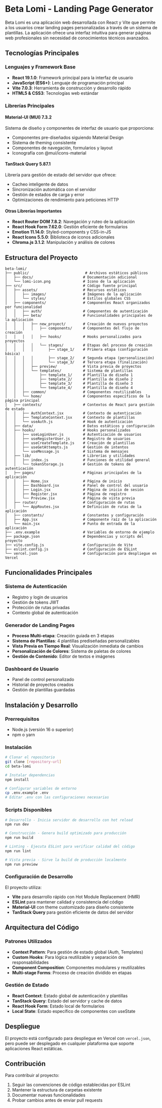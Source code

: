 # Beta Lomi - Landing Page Generator

Beta Lomi es una aplicación web desarrollada con React y Vite que permite a los usuarios crear landing pages personalizadas a través de un sistema de plantillas. La aplicación ofrece una interfaz intuitiva para generar páginas web profesionales sin necesidad de conocimientos técnicos avanzados.

## Tecnologías Principales

### Lenguajes y Framework Base
- **React 19.1.0**: Framework principal para la interfaz de usuario
- **JavaScript (ES6+)**: Lenguaje de programación principal
- **Vite 7.0.3**: Herramienta de construcción y desarrollo rápido
- **HTML5 & CSS3**: Tecnologías web estándar

### Librerías Principales

#### Material-UI (MUI) 7.3.2
Sistema de diseño y componentes de interfaz de usuario que proporciona:
- Componentes pre-diseñados siguiendo Material Design
- Sistema de theming consistente
- Componentes de navegación, formularios y layout
- Iconografía con @mui/icons-material

#### TanStack Query 5.87.1
Librería para gestión de estado del servidor que ofrece:
- Cacheo inteligente de datos
- Sincronización automática con el servidor
- Gestión de estados de carga y error
- Optimizaciones de rendimiento para peticiones HTTP

#### Otras Librerías Importantes
- **React Router DOM 7.8.2**: Navegación y ruteo de la aplicación
- **React Hook Form 7.62.0**: Gestión eficiente de formularios
- **Emotion 11.14.0**: Styled-components y CSS-in-JS
- **React Icons 5.5.0**: Biblioteca de iconos adicionales
- **Chroma.js 3.1.2**: Manipulación y análisis de colores

## Estructura del Proyecto

```
beta-lomi/
├── public/                          # Archivos estáticos públicos
│   ├── docs/                       # Documentación adicional
│   └── lomi-icon.png               # Icono de la aplicación
├── src/                            # Código fuente principal
│   ├── assets/                     # Recursos estáticos
│   │   ├── images/                 # Imágenes de la aplicación
│   │   └── styles/                 # Estilos globales CSS
│   ├── components/                 # Componentes React organizados por funcionalidad
│   │   ├── auth/                   # Componentes de autenticación
│   │   ├── beta/                   # Funcionalidades principales de la aplicación
│   │   │   ├── new_proyect/        # Creación de nuevos proyectos
│   │   │   │   ├── components/     # Componentes del flujo de creación
│   │   │   │   ├── hooks/          # Hooks personalizados para proyectos
│   │   │   │   └── stages/         # Etapas del proceso de creación
│   │   │   │       ├── stage_1/    # Primera etapa (configuración básica)
│   │   │   │       ├── stage_2/    # Segunda etapa (personalización)
│   │   │   │       └── stage_3/    # Tercera etapa (finalización)
│   │   │   ├── preview/            # Vista previa de proyectos
│   │   │   └── templates/          # Sistema de plantillas
│   │   │       ├── template_1/     # Plantilla de diseño 1
│   │   │       ├── template_2/     # Plantilla de diseño 2
│   │   │       ├── template_3/     # Plantilla de diseño 3
│   │   │       └── template_4/     # Plantilla de diseño 4
│   │   ├── common/                 # Componentes reutilizables
│   │   └── home/                   # Componentes específicos de la página principal
│   ├── contexts/                   # Contextos de React para gestión de estado
│   │   ├── AuthContext.jsx         # Contexto de autenticación
│   │   ├── TemplateContext.jsx     # Contexto de plantillas
│   │   └── useAuth.js              # Hook de autenticación
│   ├── data/                       # Datos estáticos y configuración
│   ├── hooks/                      # Hooks personalizados
│   │   ├── useLoginUser.js         # Autenticación de usuarios
│   │   ├── useRegisterUser.js      # Registro de usuarios
│   │   ├── useCreateTemplate.js    # Creación de plantillas
│   │   ├── useGetAttempts.js       # Gestión de intentos
│   │   └── useMessage.js           # Sistema de mensajes
│   ├── lib/                        # Librerías y utilidades
│   │   ├── index.js                # Funciones de utilidad general
│   │   └── tokenStorage.js         # Gestión de tokens de autenticación
│   ├── pages/                      # Páginas principales de la aplicación
│   │   ├── Home.jsx                # Página de inicio
│   │   ├── Dashboard.jsx           # Panel de control del usuario
│   │   ├── Login.jsx               # Página de inicio de sesión
│   │   ├── Register.jsx            # Página de registro
│   │   └── Preview.jsx             # Página de vista previa
│   ├── router/                     # Configuración de rutas
│   │   └── AppRoutes.jsx           # Definición de rutas de la aplicación
│   ├── constants/                  # Constantes y configuración
│   ├── App.jsx                     # Componente raíz de la aplicación
│   └── main.jsx                    # Punto de entrada de la aplicación
├── .env.example                    # Variables de entorno de ejemplo
├── package.json                    # Dependencias y scripts del proyecto
├── vite.config.js                  # Configuración de Vite
├── eslint.config.js                # Configuración de ESLint
└── vercel.json                     # Configuración para despliegue en Vercel
```

## Funcionalidades Principales

### Sistema de Autenticación
- Registro y login de usuarios
- Gestión de tokens JWT
- Protección de rutas privadas
- Contexto global de autenticación

### Generador de Landing Pages
- **Proceso Multi-etapa**: Creación guiada en 3 etapas
- **Sistema de Plantillas**: 4 plantillas prediseñadas personalizables
- **Vista Previa en Tiempo Real**: Visualización inmediata de cambios
- **Personalización de Colores**: Sistema de paletas de colores
- **Gestión de Contenido**: Editor de textos e imágenes

### Dashboard de Usuario
- Panel de control personalizado
- Historial de proyectos creados
- Gestión de plantillas guardadas

## Instalación y Desarrollo

### Prerrequisitos
- Node.js (versión 16 o superior)
- npm o yarn

### Instalación
```bash
# Clonar el repositorio
git clone [repository-url]
cd beta-lomi

# Instalar dependencias
npm install

# Configurar variables de entorno
cp .env.example .env
# Editar .env con las configuraciones necesarias
```

### Scripts Disponibles

```bash
# Desarrollo - Inicia servidor de desarrollo con hot reload
npm run dev

# Construcción - Genera build optimizado para producción
npm run build

# Linting - Ejecuta ESLint para verificar calidad del código
npm run lint

# Vista previa - Sirve la build de producción localmente
npm run preview
```

### Configuración de Desarrollo

El proyecto utiliza:
- **Vite** para desarrollo rápido con Hot Module Replacement (HMR)
- **ESLint** para mantener calidad y consistencia del código
- **Material-UI** con theme customizado para diseño consistente
- **TanStack Query** para gestión eficiente de datos del servidor

## Arquitectura del Código

### Patrones Utilizados
- **Context Pattern**: Para gestión de estado global (Auth, Templates)
- **Custom Hooks**: Para lógica reutilizable y separación de responsabilidades
- **Component Composition**: Componentes modulares y reutilizables
- **Multi-stage Forms**: Proceso de creación dividido en etapas

### Gestión de Estado
- **React Context**: Estado global de autenticación y plantillas
- **TanStack Query**: Estado del servidor y cache de datos
- **React Hook Form**: Estado local de formularios
- **Local State**: Estado específico de componentes con useState

## Despliegue

El proyecto está configurado para despliegue en Vercel con `vercel.json`, pero puede ser desplegado en cualquier plataforma que soporte aplicaciones React estáticas.

## Contribución

Para contribuir al proyecto:
1. Seguir las convenciones de código establecidas por ESLint
2. Mantener la estructura de carpetas existente
3. Documentar nuevas funcionalidades
4. Probar cambios antes de enviar pull requests
